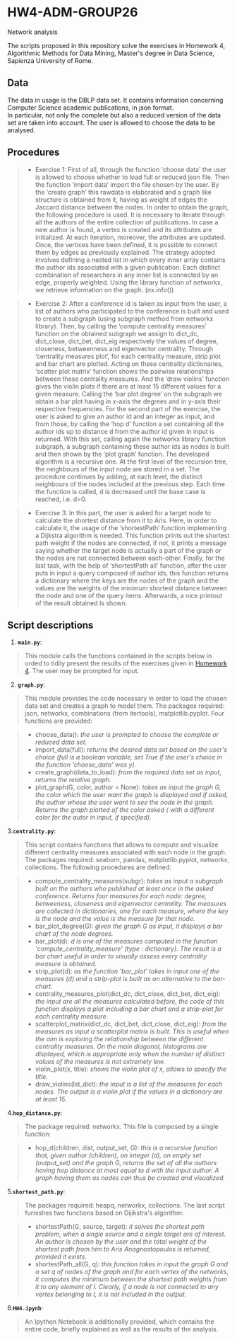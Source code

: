 # HW4-ADM-GROUP26
Network analysis

The scripts proposed in this repository solve the exercises in Homework 4, Algorithmic Methods for Data Mining, Master's degree in Data Science, Sapienza University of Rome. 

## Data

The data in usage is the DBLP data set. It contains information concerning Computer Science academic publications, in json format.  
In particular, not only the complete but also a reduced version of the data set are taken into account. 
The user is allowed to choose the data to be analysed. 

## Procedures 
> * Exercise 1:
First of all, through the function 'choose data' the user is allowed to choose whether to load full or reduced json file. 
Then the function ‘import data’ import the file chosen by the user.
By the ‘create graph’ this rawdata is elaborated and a graph like structure is obtained from it, having as weight of  edges the Jaccard distance between the nodes. In order to obtain the graph, the following procedure is used. It is necessary to iterate through all the authors of the entire collection of publications. In case a new author is found, a vertex is created and its attributes are initialized. At each iteration, moreover, the attributes are updated. Once, the vertices have been defined, it is possible to connect them by edges as previously explained. The strategy adopted involves defining a nested list in which every inner array contains the author ids associated with a given publication. Each distinct combination of researchers in any inner list is connected by an edge, properly weighted.
Using the library function of networkx, we retrieve information on the graph. (nx.info())

> * Exercise 2:
After a conference id is taken as input from the user, a list of authors who participated to the conference is built and used to create a subgraph (using subgraph method from networkx library).
Then, by calling the ‘compute centrality measures’ function on the obtained subgraph we assign to dict_dc, dict_close, dict_bet, dict_eig respectively the values of degree, closeness, betweenness and eigenvector centrality. Through ’centrality measures plot’, for each centrality measure, strip plot and bar chart are plotted. Acting  on these centrality dictionaries, ‘scatter plot matrix’ function shows the pairwise relationships between these centrality measures. And the ‘draw violins’ function gives the violin plots if there are at least 15 different values for a given measure.
Calling the ‘bar plot degree’ on the subgraph we obtain a bar plot having in x-axis the degrees and in y-axis their respective frequencies.
For the  second part of the exercise, the user is asked to give an author id and an integer as input, and from those, by calling the ‘hop d’ function a set containing all the author ids up to distance d from the author id given in input is returned. With this set, calling again the networkx library function subgraph, a subgraph containing these author ids as nodes is built and then shown by the ‘plot graph’ function. The developed algorithm is a recursive one. At the first level of the recursion tree, the neighbours of the input node are stored in a set. The procedure continues by adding, at each level, the distinct neighbours of the nodes included at the previous step. Each time the function is called, d is decreased until the base case is reached, i.e. d=0.

> * Exercise 3:
In this part, the user is asked for a target node to calculate the shortest distance from it to Aris. Here, in order to calculate it, the usage of the ‘shortestPath’ function implementing a Dijkstra algorithm is needed.
This function prints out the shortest path weight if the nodes are connected, if not, it prints a message saying whether the target node is actually a part of the graph or the nodes are not connected between each-other.
Finally, for the last task, with the help of ‘shortestPath all’ function, after the user puts in input a query composed of author ids, this function returns a dictionary where the keys are the nodes of the graph and the values are the weights of the minimum shortest distance between the node and one of the query items.
Afterwards, a nice printout of the result obtained Is shown.



## Script descriptions

1. __`main.py`__:
> This module calls the functions contained in the scripts below in orded to tidily present the results of the exercises given in 
[Homework 4](http://aris.me/contents/teaching/data-mining-ds-2017/homeworks/homework4.pdf). The user may be prompted for input.

2. __`graph.py`__:
> This module provides the code necessary in order to load the chosen data set and creates a graph to model them. 
> The packages required: json, networkx,  combinations (from itertools), matplotlib.pyplot.
>	Four functions are provided:

>  * choose_data(): *the user is prompted to choose the complete or reduced data set.*
>  * import_data(full): *returns the desired data set based on the user's choice (full is a boolean variable, set True if the user's
choice in the function 'choose_data' was y).*
>  * create_graph(data_to_load): *from the required data set as input, returns the relative graph.*
>  * plot_graph(G, color, author = None): *takes as input the graph G, the color which the user want the graph is displayed and if
asked, the author whose the user want to see the node in the graph. Returns the graph plotted of the color asked ( with a different color for the autor in input, if specified).*

3.__`centrality.py`__:
> This script contains functions that allows to compute and visualize different centrality measures associated with each node in the 
> graph.
> The packages required: seaborn, pandas, matplotlib.pyplot, networkx, collections.
> The following procedures are defined:

> * compute_centrality_measures(subgr): *takes as input a subgraph built on the authors who published at least once in the asked 
conference. Returns four measures for each node: degree, betweeness, closeness and eigenvector centrality. The measures are collected in dictionaries, one for each measure, where the key is the node and the value is the measure for that node.*
> * bar_plot_degree(G): *given the graph G as input, it displays a bar chart of the node degrees.*
> * bar_plot(d): *d is one of the measures computed in the function 'compute_centrality_measure' (type : dictionary).
The result is a bar chart useful in order to visually assess every centrality measure is obtained.*
> * strip_plot(d): *as the function 'bar_plot' takes in input one of the measures (d) and a strip-plot is built as an alternative to the bar-chart.* 
> * centrality_measures_plot(dict_dc, dict_close, dict_bet, dict_eig): *the input are all the measures calculated before, the code of this function displays a plot including a bar chart and a strip-plot for each centrality measure.*
> * scatterplot_matrix(dict_dc, dict_bet, dict_close, dict_eig): *from the measures as input a scatterplot matrix is built. This is useful when the aim is exploring the relationship between the different centrality measures. On the main diagonal, histograms are displayed, which is appropriate only when the number of distinct values of the measures is not extremely low.*
> * violin_plot(x, title): *shows the violin plot of x, allows to specify the title.*
> * draw_violins(lst_dict): *the input is a list of the measures for each nodes. The output is a violin plot if the values in a dictionary are at least 15.*

4.__`hop_distance.py`__:
> The package required: networkx. 
> This file is composed by a single function:

> * hop_d(children, dist, output_set, G): *this is a recursive function that, given author (children), an integer (d), an empty set (output_set) and the graph G, returns the set of all the authors having hop distance at most equal to d with the input author. A graph having them as nodes can thus be created and visualized.*

5.__`shortest_path.py`__:
> The packages required: heapq, networkx, collections.
> The last script furnishes two functions based on Dijikstra's algorithm:

> * shortestPath(G, source, target): *it solves the shortest path problem, when a single source and a single target are of interest. An author is chosen by the user and the total weight of the shortest path from him to Aris Anagnostopoulos is returned, provided it exists.* 
> * shortestPath_all(G, q): *this function takes in input the graph G and a set q of nodes of the graph and for each vertex of the networks, it computes the minimum between the shortest path weights from it to any element of I. Clearly, if a node is not connected to any vertex belonging to I, it is not included in the output.*

6.__`HW4.ipynb`__:
> An Ipython Notebook is additionally provided, which contains the entire code, briefly explained as well as the results of the analysis. 

